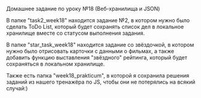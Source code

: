 Домашнее задание по уроку №18 (Веб-хранилища и JSON)

В папке "task2_week18" находится задание №2, в котором нужно было сделать ToDo List, 
который будет сохранять список дел в локальное хранилище вместе со статусом выполнения задания.

В папке "star_task_week18" находится задание со звёздочкой, в котором нужно было отрисовать карточки с данными о фильмах, 
а также добавить функцию выставления "звёздного" рейтинга, который будет сохраняться в локальном хранилище.

Также есть папка "week18_prakticum", в которой я сохранила решения заданий из нашего тренажёра по JS, 
чтобы они не потерялись на всякий случай:)
